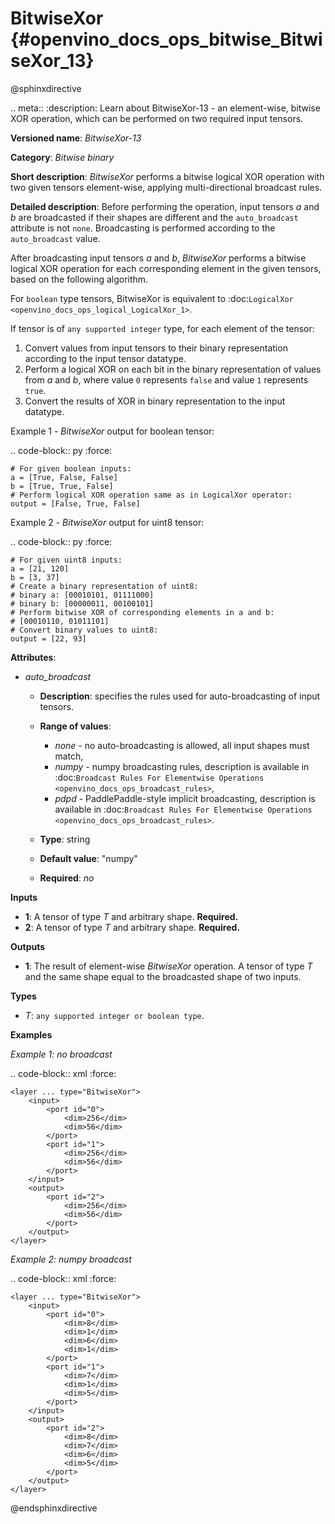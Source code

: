 # BitwiseXor {#openvino_docs_ops_bitwise_BitwiseXor_13}

@sphinxdirective

.. meta::
  :description: Learn about BitwiseXor-13 - an element-wise, bitwise XOR operation, which can be performed on two required input tensors.

**Versioned name**: *BitwiseXor-13*

**Category**: *Bitwise binary*

**Short description**: *BitwiseXor* performs a bitwise logical XOR operation with two given tensors element-wise, applying multi-directional broadcast rules.

**Detailed description**: Before performing the operation, input tensors *a* and *b* are broadcasted if their shapes are different and the ``auto_broadcast`` attribute is not ``none``. Broadcasting is performed according to the ``auto_broadcast`` value.

After broadcasting input tensors *a* and *b*, *BitwiseXor* performs a bitwise logical XOR operation for each corresponding element in the given tensors, based on the following algorithm.

For ``boolean`` type tensors, BitwiseXor is equivalent to :doc:`LogicalXor <openvino_docs_ops_logical_LogicalXor_1>`.

If tensor is of ``any supported integer`` type, for each element of the tensor:

1.  Convert values from input tensors to their binary representation according to the input tensor datatype.
2.  Perform a logical XOR on each bit in the binary representation of values from *a* and *b*, where value ``0`` represents ``false`` and value ``1`` represents ``true``.
3.  Convert the results of XOR in binary representation to the input datatype.

Example 1 - *BitwiseXor* output for boolean tensor:

.. code-block:: py
    :force:

    # For given boolean inputs:
    a = [True, False, False]
    b = [True, True, False]
    # Perform logical XOR operation same as in LogicalXor operator:
    output = [False, True, False]

Example 2 - *BitwiseXor* output for uint8 tensor:

.. code-block:: py
    :force:

    # For given uint8 inputs:
    a = [21, 120]
    b = [3, 37]
    # Create a binary representation of uint8:
    # binary a: [00010101, 01111000]
    # binary b: [00000011, 00100101]
    # Perform bitwise XOR of corresponding elements in a and b:
    # [00010110, 01011101]
    # Convert binary values to uint8:
    output = [22, 93]

**Attributes**:

* *auto_broadcast*

  * **Description**: specifies the rules used for auto-broadcasting of input tensors.
  * **Range of values**:

    * *none* - no auto-broadcasting is allowed, all input shapes must match,
    * *numpy* - numpy broadcasting rules, description is available in :doc:`Broadcast Rules For Elementwise Operations <openvino_docs_ops_broadcast_rules>`,
    * *pdpd* - PaddlePaddle-style implicit broadcasting, description is available in :doc:`Broadcast Rules For Elementwise Operations <openvino_docs_ops_broadcast_rules>`.

  * **Type**: string
  * **Default value**: "numpy"
  * **Required**: *no*

**Inputs**

* **1**: A tensor of type *T* and arbitrary shape. **Required.**
* **2**: A tensor of type *T* and arbitrary shape. **Required.**

**Outputs**

* **1**: The result of element-wise *BitwiseXor* operation. A tensor of type *T* and the same shape equal to the broadcasted shape of two inputs.

**Types**

* *T*: ``any supported integer or boolean type``.

**Examples**

*Example 1: no broadcast*

.. code-block:: xml
    :force:

    <layer ... type="BitwiseXor">
        <input>
            <port id="0">
                <dim>256</dim>
                <dim>56</dim>
            </port>
            <port id="1">
                <dim>256</dim>
                <dim>56</dim>
            </port>
        </input>
        <output>
            <port id="2">
                <dim>256</dim>
                <dim>56</dim>
            </port>
        </output>
    </layer>


*Example 2: numpy broadcast*

.. code-block:: xml
    :force:

    <layer ... type="BitwiseXor">
        <input>
            <port id="0">
                <dim>8</dim>
                <dim>1</dim>
                <dim>6</dim>
                <dim>1</dim>
            </port>
            <port id="1">
                <dim>7</dim>
                <dim>1</dim>
                <dim>5</dim>
            </port>
        </input>
        <output>
            <port id="2">
                <dim>8</dim>
                <dim>7</dim>
                <dim>6</dim>
                <dim>5</dim>
            </port>
        </output>
    </layer>


@endsphinxdirective
